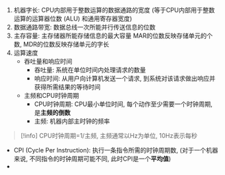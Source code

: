 
1. 机器字长: CPU内部用于整数运算的数据通路的宽度 (等于CPU内部用于整数运算的运算器位数 (ALU) 和通用寄存器宽度)
2. 数据通路带宽: 数据总线一次所能并行传送信息的位数
3. 主存容量: 主存储器所能存储信息的最大容量
   MAR的位数反映存储单元的个数, MDR的位数反映存储单元的字长
4. 运算速度
   + 吞吐量和响应时间
     + 吞吐量: 系统在单位时间内处理请求的数量
     + 响应时间: 从用户向计算机发送一个请求, 到系统对该请求做出响应并获得所需结果的等待时间
   + 主频和CPU时钟周期
     + CPU时钟周期: CPU最小单位时间, 每个动作至少需要一个时钟周期, 是**主频的倒数**
     + 主频: 机器内部主时钟的频率
>[!info] CPU时钟周期=1/主频, 主频通常以Hz为单位, 10Hz表示每秒
       
   + CPI (Cycle Per Instruction): 执行一条指令所需的时钟周期数, (对于一个机器来说, 不同指令的时钟周期可能不同, 此时CPI是一个**平均值**)
   + 